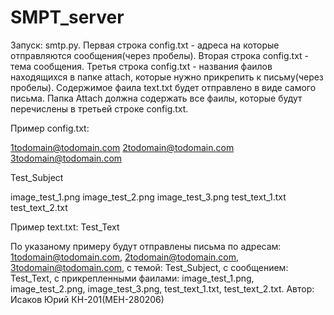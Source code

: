 # SMPT_server
Запуск: smtp.py.
Первая строка config.txt - адреса на которые отправляются сообщения(через пробелы).
Вторая строка config.txt - тема сообщения.
Третья строка config.txt - названия фаилов находящихся в папке attach, которые нужно прикрепить к письму(через пробелы).
Содержимое фаила text.txt будет отправлено в виде самого письма.
Папка Attach должна содержать все фаилы, которые будут перечислены в третьей строке config.txt.


Пример config.txt:

1todomain@todomain.com 2todomain@todomain.com 3todomain@todomain.com

Test_Subject

image_test_1.png image_test_2.png image_test_3.png test_text_1.txt test_text_2.txt

Пример text.txt:
Test_Text

По указаному примеру будут отправлены письма по адресам: 1todomain@todomain.com, 2todomain@todomain.com, 3todomain@todomain.com, с темой: Test_Subject, с сообщением: Test_Text, c прикрепленными фаилами: image_test_1.png, image_test_2.png, image_test_3.png, test_text_1.txt, test_text_2.txt.
Автор: Исаков Юрий КН-201(МЕН-280206)
